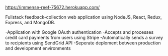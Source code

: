 https://immense-reef-75672.herokuapp.com/

Fullstack feedback-collection web application using NodeJS, React, Redux, Express, and MongoDB.

-Application with Google OAuth authentication
-Accepts and processes credit card payments from users using Stripe
-Automatically sends a survey to recipients using SendGrid API
-Seperate deploment between production and development environments
